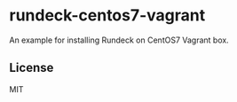 rundeck-centos7-vagrant
=======================

An example for installing Rundeck on CentOS7 Vagrant box.

## License
MIT
